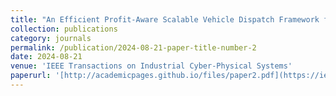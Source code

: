 ```yaml
---
title: "An Efficient Profit-Aware Scalable Vehicle Dispatch Framework for On-Demand Ridesharing"
collection: publications
category: journals
permalink: /publication/2024-08-21-paper-title-number-2
date: 2024-08-21
venue: 'IEEE Transactions on Industrial Cyber-Physical Systems'
paperurl: '[http://academicpages.github.io/files/paper2.pdf](https://ieeexplore.ieee.org/abstract/document/10643314)'
---
```

